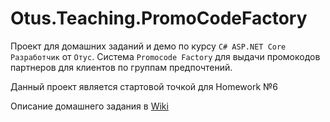 # Otus.Teaching.PromoCodeFactory

Проект для домашних заданий и демо по курсу `C# ASP.NET Core Разработчик` от `Отус`.
Cистема `Promocode Factory` для выдачи промокодов партнеров для клиентов по группам предпочтений.


Данный проект является стартовой точкой для Homework №6

Описание домашнего задания в [Wiki](https://gitlab.com/devgrav/otus.teaching.promocodefactory/-/wikis/Homework-6)